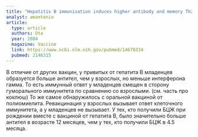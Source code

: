 ```yaml
---
title: "Hepatitis B immunisation induces higher antibody and memory Th2 responses in new-borns than in adults"
analyst: amantonio
article:
  type: article
  authors: Ota
  year: 2004
  magazine: Vaccine
  link: https://www.ncbi.nlm.nih.gov/pubmed/14670334
  pubmed: 2146315
---
```


В отличие от других вакцин, у привитых от гепатита В младенцев образуется больше антител, чем у взрослых, но меньше интерферона гамма. То есть иммунный ответ у младенцев смещен в сторону гуморального иммунитета по сравнению со взрослыми. (см. часть про коклюш) То же самое обнаружилось с оральной вакциной от полиомиелита.
Ревакцинация у взрослых вызывает ответ клеточного иммунитета, а у младенцев не вызывает.
У тех, кто получили БЦЖ при рождении вместе с вакциной от гепатита В, было значительно больше антител в возрасте 12 месяцев, чем у тех, кто получили БЦЖ в 4.5 месяца.
